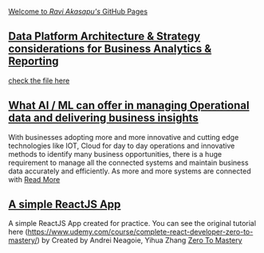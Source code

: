 [Welcome to *Ravi Akasapu's* GitHub Pages](https://raviakasapu.github.io)

## [Data Platform Architecture & Strategy considerations for Business Analytics & Reporting](https://github.com/raviakasapu/raviakasapu.github.io/blob/main/files/Data_strategy_for_analytics.pdf)
[check the file here](files/Data_strategy_for_analytics.pdf)


## [What AI / ML can offer in managing Operational data and delivering business insights](https://raviakasapu.github.io/2022/03/02/What-AI-ML-can-offer-in-managing-Operational-data-and-delivering-business-insights.html)
With businesses adopting more and more innovative and cutting edge technologies like IOT, Cloud for day to day operations and innovative methods to identify many business opportunities, there is a huge requirement to manage all the connected systems and maintain business data accurately and efficiently. As more and more systems are connected with [Read More](https://raviakasapu.github.io/2022/03/02/What-AI-ML-can-offer-in-managing-Operational-data-and-delivering-business-insights.html)

## [A simple ReactJS App](https://raviakasapu.github.io/react-monster-rolodex/)
A simple ReactJS App created for practice. You can see the original tutorial here (https://www.udemy.com/course/complete-react-developer-zero-to-mastery/) by Created by Andrei Neagoie, Yihua Zhang [Zero To Mastery](https://zerotomastery.io)




